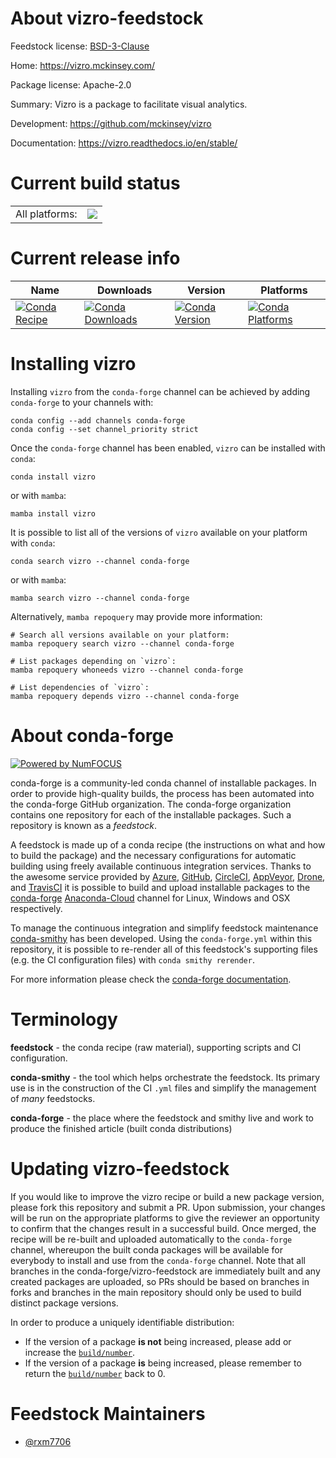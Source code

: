 About vizro-feedstock
=====================

Feedstock license: [BSD-3-Clause](https://github.com/conda-forge/vizro-feedstock/blob/main/LICENSE.txt)

Home: https://vizro.mckinsey.com/

Package license: Apache-2.0

Summary: Vizro is a package to facilitate visual analytics.

Development: https://github.com/mckinsey/vizro

Documentation: https://vizro.readthedocs.io/en/stable/

Current build status
====================


<table><tr><td>All platforms:</td>
    <td>
      <a href="https://dev.azure.com/conda-forge/feedstock-builds/_build/latest?definitionId=20509&branchName=main">
        <img src="https://dev.azure.com/conda-forge/feedstock-builds/_apis/build/status/vizro-feedstock?branchName=main">
      </a>
    </td>
  </tr>
</table>

Current release info
====================

| Name | Downloads | Version | Platforms |
| --- | --- | --- | --- |
| [![Conda Recipe](https://img.shields.io/badge/recipe-vizro-green.svg)](https://anaconda.org/conda-forge/vizro) | [![Conda Downloads](https://img.shields.io/conda/dn/conda-forge/vizro.svg)](https://anaconda.org/conda-forge/vizro) | [![Conda Version](https://img.shields.io/conda/vn/conda-forge/vizro.svg)](https://anaconda.org/conda-forge/vizro) | [![Conda Platforms](https://img.shields.io/conda/pn/conda-forge/vizro.svg)](https://anaconda.org/conda-forge/vizro) |

Installing vizro
================

Installing `vizro` from the `conda-forge` channel can be achieved by adding `conda-forge` to your channels with:

```
conda config --add channels conda-forge
conda config --set channel_priority strict
```

Once the `conda-forge` channel has been enabled, `vizro` can be installed with `conda`:

```
conda install vizro
```

or with `mamba`:

```
mamba install vizro
```

It is possible to list all of the versions of `vizro` available on your platform with `conda`:

```
conda search vizro --channel conda-forge
```

or with `mamba`:

```
mamba search vizro --channel conda-forge
```

Alternatively, `mamba repoquery` may provide more information:

```
# Search all versions available on your platform:
mamba repoquery search vizro --channel conda-forge

# List packages depending on `vizro`:
mamba repoquery whoneeds vizro --channel conda-forge

# List dependencies of `vizro`:
mamba repoquery depends vizro --channel conda-forge
```


About conda-forge
=================

[![Powered by
NumFOCUS](https://img.shields.io/badge/powered%20by-NumFOCUS-orange.svg?style=flat&colorA=E1523D&colorB=007D8A)](https://numfocus.org)

conda-forge is a community-led conda channel of installable packages.
In order to provide high-quality builds, the process has been automated into the
conda-forge GitHub organization. The conda-forge organization contains one repository
for each of the installable packages. Such a repository is known as a *feedstock*.

A feedstock is made up of a conda recipe (the instructions on what and how to build
the package) and the necessary configurations for automatic building using freely
available continuous integration services. Thanks to the awesome service provided by
[Azure](https://azure.microsoft.com/en-us/services/devops/), [GitHub](https://github.com/),
[CircleCI](https://circleci.com/), [AppVeyor](https://www.appveyor.com/),
[Drone](https://cloud.drone.io/welcome), and [TravisCI](https://travis-ci.com/)
it is possible to build and upload installable packages to the
[conda-forge](https://anaconda.org/conda-forge) [Anaconda-Cloud](https://anaconda.org/)
channel for Linux, Windows and OSX respectively.

To manage the continuous integration and simplify feedstock maintenance
[conda-smithy](https://github.com/conda-forge/conda-smithy) has been developed.
Using the ``conda-forge.yml`` within this repository, it is possible to re-render all of
this feedstock's supporting files (e.g. the CI configuration files) with ``conda smithy rerender``.

For more information please check the [conda-forge documentation](https://conda-forge.org/docs/).

Terminology
===========

**feedstock** - the conda recipe (raw material), supporting scripts and CI configuration.

**conda-smithy** - the tool which helps orchestrate the feedstock.
                   Its primary use is in the construction of the CI ``.yml`` files
                   and simplify the management of *many* feedstocks.

**conda-forge** - the place where the feedstock and smithy live and work to
                  produce the finished article (built conda distributions)


Updating vizro-feedstock
========================

If you would like to improve the vizro recipe or build a new
package version, please fork this repository and submit a PR. Upon submission,
your changes will be run on the appropriate platforms to give the reviewer an
opportunity to confirm that the changes result in a successful build. Once
merged, the recipe will be re-built and uploaded automatically to the
`conda-forge` channel, whereupon the built conda packages will be available for
everybody to install and use from the `conda-forge` channel.
Note that all branches in the conda-forge/vizro-feedstock are
immediately built and any created packages are uploaded, so PRs should be based
on branches in forks and branches in the main repository should only be used to
build distinct package versions.

In order to produce a uniquely identifiable distribution:
 * If the version of a package **is not** being increased, please add or increase
   the [``build/number``](https://docs.conda.io/projects/conda-build/en/latest/resources/define-metadata.html#build-number-and-string).
 * If the version of a package **is** being increased, please remember to return
   the [``build/number``](https://docs.conda.io/projects/conda-build/en/latest/resources/define-metadata.html#build-number-and-string)
   back to 0.

Feedstock Maintainers
=====================

* [@rxm7706](https://github.com/rxm7706/)

